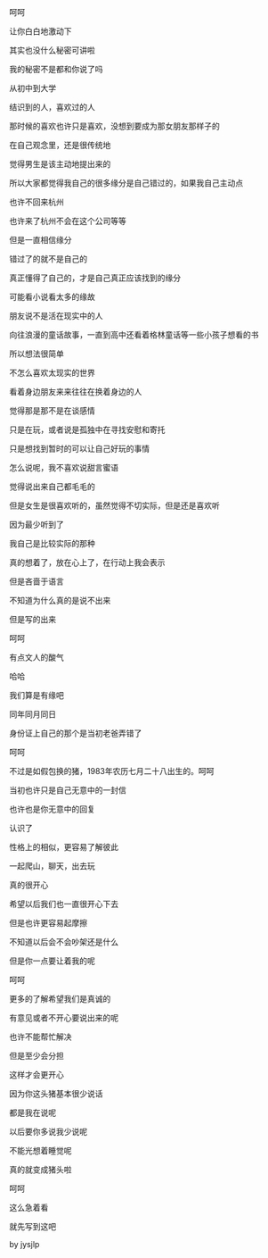 呵呵

让你白白地激动下

其实也没什么秘密可讲啦

我的秘密不是都和你说了吗

从初中到大学

结识到的人，喜欢过的人

那时候的喜欢也许只是喜欢，没想到要成为那女朋友那样子的

在自己观念里，还是很传统地

觉得男生是该主动地提出来的

所以大家都觉得我自己的很多缘分是自己错过的，如果我自己主动点

也许不回来杭州

也许来了杭州不会在这个公司等等

但是一直相信缘分

错过了的就不是自己的

真正懂得了自己的，才是自己真正应该找到的缘分

可能看小说看太多的缘故

朋友说不是活在现实中的人

向往浪漫的童话故事，一直到高中还看着格林童话等一些小孩子想看的书

所以想法很简单

不怎么喜欢太现实的世界

看着身边朋友来来往往在换着身边的人

觉得那是那不是在谈感情

只是在玩，或者说是孤独中在寻找安慰和寄托

只是想找到暂时的可以让自己好玩的事情

怎么说呢，我不喜欢说甜言蜜语

觉得说出来自己都毛毛的

但是女生是很喜欢听的，虽然觉得不切实际，但是还是喜欢听

因为最少听到了

我自己是比较实际的那种

真的想着了，放在心上了，在行动上我会表示

但是吝啬于语言

不知道为什么真的是说不出来

但是写的出来

呵呵

有点文人的酸气

哈哈

我们算是有缘吧

同年同月同日

身份证上自己的那个是当初老爸弄错了

呵呵

不过是如假包换的猪，1983年农历七月二十八出生的。呵呵

当初也许只是自己无意中的一封信

也许也是你无意中的回复

认识了

性格上的相似，更容易了解彼此

一起爬山，聊天，出去玩

真的很开心

希望以后我们也一直很开心下去

但是也许更容易起摩擦

不知道以后会不会吵架还是什么

但是你一点要让着我的呢

呵呵

更多的了解希望我们是真诚的

有意见或者不开心要说出来的呢

也许不能帮忙解决

但是至少会分担

这样才会更开心

因为你这头猪基本很少说话

都是我在说呢

以后要你多说我少说呢

不能光想着睡觉呢

真的就变成猪头啦

呵呵

这么急着看

就先写到这吧

by jysjlp
<!-- ##{"timestamp":1232023210}## -->
